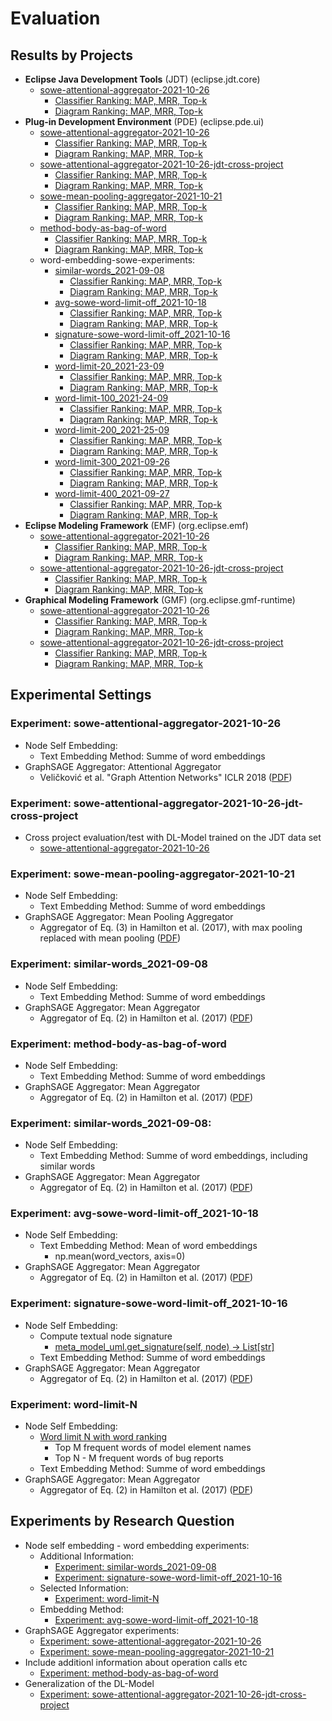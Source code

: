 # Evaluation

## Results by Projects

* __Eclipse Java Development Tools__  (JDT) (eclipse.jdt.core)
    * [sowe-attentional-aggregator-2021-10-26](#experiment-sowe-attentional-aggregator-2021-10-26)
        * [Classifier Ranking: MAP, MRR, Top-k](/evaluation/2021-10/eclipse.jdt.core/sowe-attentional-aggregator-2021-10-26/eclipse.jdt.core_evaluation_classifiers.csv)
        * [Diagram Ranking: MAP, MRR, Top-k](/evaluation/2021-10/eclipse.jdt.core/sowe-attentional-aggregator-2021-10-26/eclipse.jdt.core_evaluation_diagrams.csv)
* __Plug-in Development Environment__  (PDE) (eclipse.pde.ui)
    * [sowe-attentional-aggregator-2021-10-26](#experiment-sowe-attentional-aggregator-2021-10-26)
        * [Classifier Ranking: MAP, MRR, Top-k](/evaluation/2021-10/eclipse.pde.ui/sowe-attentional-aggregator-2021-10-26/eclipse.pde.ui_evaluation_classifiers.csv)
        * [Diagram Ranking: MAP, MRR, Top-k](/evaluation/2021-10/eclipse.pde.ui/sowe-attentional-aggregator-2021-10-26/eclipse.pde.ui_evaluation_diagrams.csv)
    * [sowe-attentional-aggregator-2021-10-26-jdt-cross-project](#experiment-sowe-attentional-aggregator-2021-10-26-jdt-cross-project)
        * [Classifier Ranking: MAP, MRR, Top-k](/evaluation/2021-10/eclipse.pde.ui/sowe-attentional-aggregator-2021-10-26-jdt-cross-project/eclipse.pde.ui_evaluation_classifiers.csv)
        * [Diagram Ranking: MAP, MRR, Top-k](/evaluation/2021-10/eclipse.pde.ui/sowe-attentional-aggregator-2021-10-26-jdt-cross-project/eclipse.pde.ui_evaluation_diagrams.csv)
    * [sowe-mean-pooling-aggregator-2021-10-21](#experiment-sowe-mean-pooling-aggregator-2021-10-21)
        * [Classifier Ranking: MAP, MRR, Top-k](/evaluation/2021-10/eclipse.pde.ui/sowe-mean-pooling-aggregator-2021-10-21/eclipse.pde.ui_evaluation_classifiers.csv)
        * [Diagram Ranking: MAP, MRR, Top-k](/evaluation/2021-10/eclipse.pde.ui/sowe-mean-pooling-aggregator-2021-10-21/eclipse.pde.ui_evaluation_diagrams.csv)
    * [method-body-as-bag-of-word](#experiment-method-body-as-bag-of-word)
        * [Classifier Ranking: MAP, MRR, Top-k](/evaluation/2021-10/eclipse.pde.ui/method-body-as-bag-of-word/eclipse.pde.ui_evaluation_classifiers.csv)
        * [Diagram Ranking: MAP, MRR, Top-k](/evaluation/2021-10/eclipse.pde.ui/method-body-as-bag-of-word/eclipse.pde.ui_evaluation_diagrams.csv)
    * word-embedding-sowe-experiments:
        * [similar-words_2021-09-08](#experiment-similar-words_2021-09-08)
            * [Classifier Ranking: MAP, MRR, Top-k](/evaluation/2021-10/eclipse.pde.ui/word-embedding-sowe-experiments/similar-words_2021-09-08/eclipse.pde.ui_evaluation_classifiers.csv)
            * [Diagram Ranking: MAP, MRR, Top-k](/evaluation/2021-10/eclipse.pde.ui/word-embedding-sowe-experiments/similar-words_2021-09-08/eclipse.pde.ui_evaluation_diagrams.csv)
        * [avg-sowe-word-limit-off_2021-10-18](#experiment-vg-sowe-word-limit-off_2021-10-18)
            * [Classifier Ranking: MAP, MRR, Top-k](/evaluation/2021-10/eclipse.pde.ui/word-embedding-sowe-experiments/avg-sowe-word-limit-off_2021-10-18/eclipse.pde.ui_evaluation_classifiers.csv)
            * [Diagram Ranking: MAP, MRR, Top-k](/evaluation/2021-10/eclipse.pde.ui/word-embedding-sowe-experiments/avg-sowe-word-limit-off_2021-10-18/eclipse.pde.ui_evaluation_diagrams.csv)
        * [signature-sowe-word-limit-off_2021-10-16](#experiment-signature-sowe-word-limit-off_2021-10-16)
            * [Classifier Ranking: MAP, MRR, Top-k](/evaluation/2021-10/eclipse.pde.ui/word-embedding-sowe-experiments/signature-sowe-word-limit-off_2021-10-16/eclipse.pde.ui_evaluation_classifiers.csv)
            * [Diagram Ranking: MAP, MRR, Top-k](/evaluation/2021-10/eclipse.pde.ui/word-embedding-sowe-experiments/signature-sowe-word-limit-off_2021-10-16/eclipse.pde.ui_evaluation_diagrams.csv)
        * [word-limit-20_2021-23-09](#experiment-word-limit-N)
            * [Classifier Ranking: MAP, MRR, Top-k](/evaluation/2021-10/eclipse.pde.ui/word-embedding-sowe-experiments/word-limit-20_2021-23-09/eclipse.pde.ui_evaluation_classifiers.csv)
            * [Diagram Ranking: MAP, MRR, Top-k](/evaluation/2021-10/eclipse.pde.ui/word-embedding-sowe-experiments/word-limit-20_2021-23-09/eclipse.pde.ui_evaluation_diagrams.csv)
        * [word-limit-100_2021-24-09](#experiment-word-limit-N)
            * [Classifier Ranking: MAP, MRR, Top-k](/evaluation/2021-10/eclipse.pde.ui/word-embedding-sowe-experiments/word-limit-100_2021-24-09/eclipse.pde.ui_evaluation_classifiers.csv)
            * [Diagram Ranking: MAP, MRR, Top-k](/evaluation/2021-10/eclipse.pde.ui/word-embedding-sowe-experiments/word-limit-100_2021-24-09/eclipse.pde.ui_evaluation_diagrams.csv)
        * [word-limit-200_2021-25-09](#experiment-word-limit-N)
            * [Classifier Ranking: MAP, MRR, Top-k](/evaluation/2021-10/eclipse.pde.ui/word-limit-word-embedding-sowe-experiments/200_2021-25-09/eclipse.pde.ui_evaluation_classifiers.csv)
            * [Diagram Ranking: MAP, MRR, Top-k](/evaluation/2021-10/eclipse.pde.ui/word-embedding-sowe-experiments/word-limit-200_2021-25-09/eclipse.pde.ui_evaluation_diagrams.csv)
        * [word-limit-300_2021-09-26](#experiment-word-limit-N)
            * [Classifier Ranking: MAP, MRR, Top-k](/evaluation/2021-10/eclipse.pde.ui/word-embedding-sowe-experiments/word-limit-300_2021-09-26/eclipse.pde.ui_evaluation_classifiers.csv)
            * [Diagram Ranking: MAP, MRR, Top-k](/evaluation/2021-10/eclipse.pde.ui/word-embedding-sowe-experiments/word-limit-300_2021-09-26/eclipse.pde.ui_evaluation_diagrams.csv)
        * [word-limit-400_2021-09-27](#experiment-word-limit-N)
            * [Classifier Ranking: MAP, MRR, Top-k](/evaluation/2021-10/eclipse.pde.ui/word-embedding-sowe-experiments/word-limit-400_2021-09-27/eclipse.pde.ui_evaluation_classifiers.csv)
            * [Diagram Ranking: MAP, MRR, Top-k](/evaluation/2021-10/eclipse.pde.ui/word-embedding-sowe-experiments/word-limit-400_2021-09-27/eclipse.pde.ui_evaluation_diagrams.csv)
* __Eclipse Modeling Framework__  (EMF) (org.eclipse.emf)
    * [sowe-attentional-aggregator-2021-10-26](#experiment-sowe-attentional-aggregator-2021-10-26)
        * [Classifier Ranking: MAP, MRR, Top-k](/evaluation/2021-10/org.eclipse.emf/sowe-attentional-aggregator-2021-10-26/org.eclipse.emf_evaluation_classifiers.csv)
        * [Diagram Ranking: MAP, MRR, Top-k](/evaluation/2021-10/org.eclipse.emf/sowe-attentional-aggregator-2021-10-26/org.eclipse.emf_evaluation_diagrams.csv)
    * [sowe-attentional-aggregator-2021-10-26-jdt-cross-project](#experiment-sowe-attentional-aggregator-2021-10-26-jdt-cross-project)
        * [Classifier Ranking: MAP, MRR, Top-k](/evaluation/2021-10/org.eclipse.emf/sowe-attentional-aggregator-2021-10-26-jdt-cross-project/org.eclipse.emf_evaluation_classifiers.csv)
        * [Diagram Ranking: MAP, MRR, Top-k](/evaluation/2021-10/org.eclipse.emf/sowe-attentional-aggregator-2021-10-26-jdt-cross-project/org.eclipse.emf_evaluation_diagrams.csv)
* __Graphical Modeling Framework__  (GMF) (org.eclipse.gmf-runtime)
    * [sowe-attentional-aggregator-2021-10-26](#experiment-sowe-attentional-aggregator-2021-10-26)
        * [Classifier Ranking: MAP, MRR, Top-k](/evaluation/2021-10/org.eclipse.gmf-runtime/sowe-attentional-aggregator-2021-10-26/org.eclipse.gmf-runtime_evaluation_classifiers.csv)
        * [Diagram Ranking: MAP, MRR, Top-k](/evaluation/2021-10/org.eclipse.gmf-runtime/sowe-attentional-aggregator-2021-10-26/org.eclipse.gmf-runtime_evaluation_diagrams.csv)
    * [sowe-attentional-aggregator-2021-10-26-jdt-cross-project](#experiment-sowe-attentional-aggregator-2021-10-26-jdt-cross-project)
        * [Classifier Ranking: MAP, MRR, Top-k](/evaluation/2021-10/org.eclipse.gmf-runtime/sowe-attentional-aggregator-2021-10-26-jdt-cross-project/org.eclipse.gmf-runtime_evaluation_classifiers.csv)
        * [Diagram Ranking: MAP, MRR, Top-k](/evaluation/2021-10/org.eclipse.gmf-runtime/sowe-attentional-aggregator-2021-10-26-jdt-cross-project/org.eclipse.gmf-runtime_evaluation_diagrams.csv)

## Experimental Settings

### Experiment: sowe-attentional-aggregator-2021-10-26
* Node Self Embedding:
    * Text Embedding Method: Summe of word embeddings
* GraphSAGE Aggregator: Attentional Aggregator
    * Veličković et al. "Graph Attention Networks" ICLR 2018 ([PDF](https://arxiv.org/abs/1710.10903))
    
### Experiment: sowe-attentional-aggregator-2021-10-26-jdt-cross-project
* Cross project evaluation/test with DL-Model trained on the JDT data set
    * [sowe-attentional-aggregator-2021-10-26](#experiment-sowe-attentional-aggregator-2021-10-26)

### Experiment: sowe-mean-pooling-aggregator-2021-10-21
* Node Self Embedding:
    * Text Embedding Method: Summe of word embeddings
* GraphSAGE Aggregator: Mean Pooling Aggregator
    * Aggregator of Eq. (3) in Hamilton et al. (2017), with max pooling replaced with mean pooling ([PDF](https://proceedings.neurips.cc/paper/2017/file/5dd9db5e033da9c6fb5ba83c7a7ebea9-Paper.pdf))

### Experiment: similar-words_2021-09-08
* Node Self Embedding:
    * Text Embedding Method: Summe of word embeddings
* GraphSAGE Aggregator: Mean Aggregator
    * Aggregator of Eq. (2) in Hamilton et al. (2017) ([PDF](https://proceedings.neurips.cc/paper/2017/file/5dd9db5e033da9c6fb5ba83c7a7ebea9-Paper.pdf))

### Experiment: method-body-as-bag-of-word
* Node Self Embedding:
    * Text Embedding Method: Summe of word embeddings
* GraphSAGE Aggregator: Mean Aggregator
    * Aggregator of Eq. (2) in Hamilton et al. (2017) ([PDF](https://proceedings.neurips.cc/paper/2017/file/5dd9db5e033da9c6fb5ba83c7a7ebea9-Paper.pdf))

### Experiment: similar-words_2021-09-08:
* Node Self Embedding:
    * Text Embedding Method: Summe of word embeddings, including similar words
* GraphSAGE Aggregator: Mean Aggregator
    * Aggregator of Eq. (2) in Hamilton et al. (2017) ([PDF](https://proceedings.neurips.cc/paper/2017/file/5dd9db5e033da9c6fb5ba83c7a7ebea9-Paper.pdf))

### Experiment: avg-sowe-word-limit-off_2021-10-18
* Node Self Embedding:
    * Text Embedding Method: Mean of word embeddings
        * np.mean(word_vectors, axis=0)
* GraphSAGE Aggregator: Mean Aggregator
    * Aggregator of Eq. (2) in Hamilton et al. (2017) ([PDF](https://proceedings.neurips.cc/paper/2017/file/5dd9db5e033da9c6fb5ba83c7a7ebea9-Paper.pdf))

### Experiment: signature-sowe-word-limit-off_2021-10-16
* Node Self Embedding:
    * Compute textual node signature
        * [meta_model_uml.get_signature(self, node) -> List[str]](/plugins/org.sidiff.bug.localization.prediction/src/buglocalization/metamodel/meta_model_uml.py)
    * Text Embedding Method: Summe of word embeddings
* GraphSAGE Aggregator: Mean Aggregator
    * Aggregator of Eq. (2) in Hamilton et al. (2017) ([PDF](https://proceedings.neurips.cc/paper/2017/file/5dd9db5e033da9c6fb5ba83c7a7ebea9-Paper.pdf))

### Experiment: word-limit-N
* Node Self Embedding:
    * [Word limit N with word ranking](/plugins/org.sidiff.bug.localization.prediction/src/buglocalization/selfembedding/dictionary/node_self_embedding_word_ranking.py)
        * Top M frequent words of model element names
        * Top N - M frequent words of bug reports
    * Text Embedding Method: Summe of word embeddings
* GraphSAGE Aggregator: Mean Aggregator
    * Aggregator of Eq. (2) in Hamilton et al. (2017) ([PDF](https://proceedings.neurips.cc/paper/2017/file/5dd9db5e033da9c6fb5ba83c7a7ebea9-Paper.pdf))

## Experiments by Research Question

* Node self embedding - word embedding experiments:
    * Additional Information:
        * [Experiment: similar-words_2021-09-08](#experiment-similar-words_2021-09-08)
        * [Experiment: signature-sowe-word-limit-off_2021-10-16](#experiment-signature-sowe-word-limit-off_2021-10-16)
    * Selected Information:
        * [Experiment: word-limit-N](#experiment-word-limit-N)
    * Embedding Method:
        * [Experiment: avg-sowe-word-limit-off_2021-10-18](#experiment-avg-sowe-word-limit-off_2021-10-18)
* GraphSAGE Aggregator experiments:
    * [Experiment: sowe-attentional-aggregator-2021-10-26](#experiment-sowe-attentional-aggregator-2021-10-26)
    * [Experiment: sowe-mean-pooling-aggregator-2021-10-21](#experiment-sowe-mean-pooling-aggregator-2021-10-21)
* Include additionl information about operation calls etc
    * [Experiment: method-body-as-bag-of-word](#experiment-method-body-as-bag-of-word)
* Generalization of the DL-Model
    * [Experiment: sowe-attentional-aggregator-2021-10-26-jdt-cross-project](#experiment-sowe-attentional-aggregator-2021-10-26-jdt-cross-project)
    